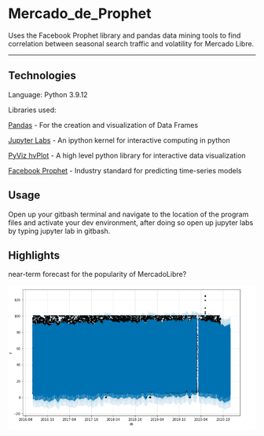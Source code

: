 # Mercado_de_Prophet
Uses the Facebook Prophet library and pandas data mining tools to find correlation between seasonal search traffic and volatility for Mercado Libre.

---
## Technologies

Language: Python 3.9.12

Libraries used:

[Pandas](https://pandas.pydata.org/pandas-docs/stable/index.html) - For the creation and visualization of Data Frames

[Jupyter Labs](https://jupyter.org/) - An ipython kernel for interactive computing in python

[PyViz hvPlot](https://hvplot.holoviz.org/index.html) - A high level python library for interactive data visualization

[Facebook Prophet](https://facebook.github.io/prophet/) - Industry standard for predicting time-series models

## Usage

Open up your gitbash terminal and navigate to the location of the program files and activate your dev environment, after doing so open up jupyter labs by typing jupyter lab in gitbash.

## Highlights
 
near-term forecast for the popularity of MercadoLibre?

!['Nearterm Forcast'](readme_images/neartermforcast.png)